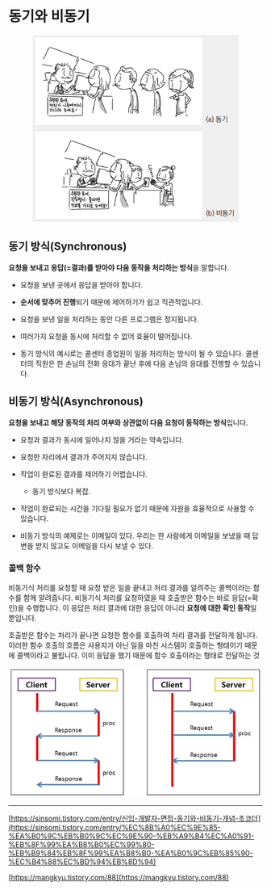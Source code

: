# 동기와 비동기

<p align="center">
  <img src="https://github.com/triflingness/CSnCT-Study/blob/main/IT%20Common%20Sense/images/sync_and_async.png">
</p>

## 동기 방식(Synchronous)

**요청을 보내고 응답(=결과)를 받아야 다음 동작을 처리하는 방식**을 말합니다.

- 요청을 보낸 곳에서 응답을 받아야 합니다.

- **순서에 맞추어 진행**되기 때문에 제어하기가 쉽고 직관적입니다.

- 요청을 보낸 일을 처리하는 동안 다른 프로그램은 정지됩니다.

- 여러가지 요청을 동시에 처리할 수 없어 효율이 떨어집니다.

- 동기 방식의 예시로는 콜센터 종업원이 일을 처리하는 방식이 될 수 있습니다. 콜센터의 직원은 한 손님의 전화 응대가 끝난 후에 다음 손님의 응대를 진행할 수 있습니다.

## 비동기 방식(Asynchronous)

**요청을 보내고 해당 동작의 처리 여부와 상관없이 다음 요청이 동작하는 방식**입니다.

- 요청과 결과가 동시에 일어나지 않을 거라는 약속입니다.

- 요청한 자리에서 결과가 주어지지 않습니다.

- 작업이 완료된 결과를 제어하기 어렵습니다.
    - 동기 방식보다 복잡.

- 작업이 완료되는 시간을 기다릴 필요가 없기 때문에 자원을 효율적으로 사용할 수 있습니다.

- 비동기 방식의 예제로는 이메일이 있다. 우리는 한 사람에게 이메일을 보냈을 때 답변을 받지 않고도 이메일을 다시 보낼 수 있다.

### 콜백 함수

비동기식 처리를 요청할 때 요청 받은 일을 끝내고 처리 결과를 알려주는 콜백이라는 함수를 함께 알려줍니다.
비동기식 처리를 요청하였을 때 호출받은 함수는 바로 응답(=확인)을 수행합니다.
이 응답은 처리 결과에 대한 응답이 아니라 **요청에 대한 확인 동작**일 뿐입니다.

호출받은 함수는 처리가 끝나면 요청한 함수를 호출하여 처리 결과를 전달하게 됩니다.
이러한 함수 호출의 흐름은 사용자가 아닌 일을 마친 시스템이 호출하는 형태이기 때문에 콜백이라고 불립니다.
이미 응답을 했기 때문에 함수 호출이라는 형태로 전달하는 것

<p align="center">
  <img src="https://github.com/triflingness/CSnCT-Study/blob/main/IT%20Common%20Sense/images/sync_and_async_2.png">
</p>


---

[https://sinsomi.tistory.com/entry/신입-개발자-면접-동기와-비동기-개념-초코더](https://sinsomi.tistory.com/entry/%EC%8B%A0%EC%9E%85-%EA%B0%9C%EB%B0%9C%EC%9E%90-%EB%A9%B4%EC%A0%91-%EB%8F%99%EA%B8%B0%EC%99%80-%EB%B9%84%EB%8F%99%EA%B8%B0-%EA%B0%9C%EB%85%90-%EC%B4%88%EC%BD%94%EB%8D%94)

[https://mangkyu.tistory.com/88](https://mangkyu.tistory.com/88)
